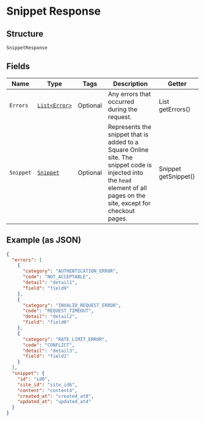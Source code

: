 
# Snippet Response

## Structure

`SnippetResponse`

## Fields

| Name | Type | Tags | Description | Getter |
|  --- | --- | --- | --- | --- |
| `Errors` | [`List<Error>`](/doc/models/error.md) | Optional | Any errors that occurred during the request. | List<Error> getErrors() |
| `Snippet` | [`Snippet`](/doc/models/snippet.md) | Optional | Represents the snippet that is added to a Square Online site. The snippet code is injected into the `head` element of all pages on the site, except for checkout pages. | Snippet getSnippet() |

## Example (as JSON)

```json
{
  "errors": [
    {
      "category": "AUTHENTICATION_ERROR",
      "code": "NOT_ACCEPTABLE",
      "detail": "detail1",
      "field": "field9"
    },
    {
      "category": "INVALID_REQUEST_ERROR",
      "code": "REQUEST_TIMEOUT",
      "detail": "detail2",
      "field": "field0"
    },
    {
      "category": "RATE_LIMIT_ERROR",
      "code": "CONFLICT",
      "detail": "detail3",
      "field": "field1"
    }
  ],
  "snippet": {
    "id": "id0",
    "site_id": "site_id6",
    "content": "content4",
    "created_at": "created_at8",
    "updated_at": "updated_at4"
  }
}
```

